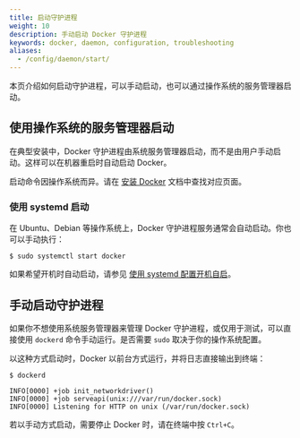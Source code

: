 ```yaml
---
title: 启动守护进程
weight: 10
description: 手动启动 Docker 守护进程
keywords: docker, daemon, configuration, troubleshooting
aliases:
  - /config/daemon/start/
---
```


本页介绍如何启动守护进程，可以手动启动，也可以通过操作系统的服务管理器启动。

## 使用操作系统的服务管理器启动

在典型安装中，Docker 守护进程由系统服务管理器启动，而不是由用户手动启动。这样可以在机器重启时自动启动 Docker。

启动命令因操作系统而异。请在 [安装 Docker](/manuals/engine/install/_index.md) 文档中查找对应页面。

### 使用 systemd 启动

在 Ubuntu、Debian 等操作系统上，Docker 守护进程服务通常会自动启动。你也可以手动执行：

```console
$ sudo systemctl start docker
```

如果希望开机时自动启动，请参见
[使用 systemd 配置开机自启](/manuals/engine/install/linux-postinstall.md#configure-docker-to-start-on-boot-with-systemd)。

## 手动启动守护进程

如果你不想使用系统服务管理器来管理 Docker 守护进程，或仅用于测试，可以直接使用 `dockerd` 命令手动运行。是否需要 `sudo` 取决于你的操作系统配置。

以这种方式启动时，Docker 以前台方式运行，并将日志直接输出到终端：

```console
$ dockerd

INFO[0000] +job init_networkdriver()
INFO[0000] +job serveapi(unix:///var/run/docker.sock)
INFO[0000] Listening for HTTP on unix (/var/run/docker.sock)
```

若以手动方式启动，需要停止 Docker 时，请在终端中按 `Ctrl+C`。
